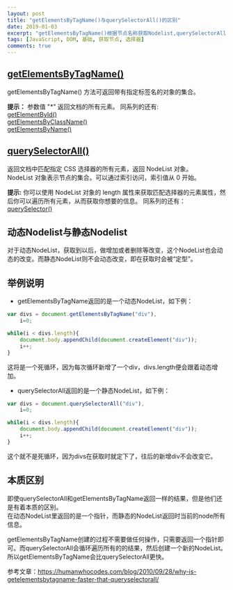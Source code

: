 ```yaml
---
layout: post
title: "getElementsByTagName()与querySelectorAll()的区别"
date: 2019-01-03
excerpt: "getElementsByTagName()根据节点名称获取Nodelist,querySelectorAll()则时根据css选择器获取Nodelist。前者获取到的是动态Nodelist，后者为静态Nodelist。"
tags: [JavaScript, DOM, 基础, 获取节点, 选择器]
comments: true
---
```

## [getElementsByTagName()](http://www.runoob.com/jsref/met-document-getelementsbytagname.html)
getElementsByTagName() 方法可返回带有指定标签名的对象的集合。

**提示：** 参数值 "*" 返回文档的所有元素。
同系列的还有:  
[getElementById()](http://www.runoob.com/jsref/met-document-getelementbyid.html)  
[getElementsByClassName()](http://www.runoob.com/jsref/met-document-getelementsbyclassname.html)  
[getElementsByName()](http://www.runoob.com/jsref/met-doc-getelementsbyname.html)

## [querySelectorAll()](http://www.runoob.com/jsref/met-document-queryselectorall.html)
返回文档中匹配指定 CSS 选择器的所有元素，返回 NodeList 对象。  
NodeList 对象表示节点的集合。可以通过索引访问，索引值从 0 开始。  

**提示:** 你可以使用 NodeList 对象的 length 属性来获取匹配选择器的元素属性，然后你可以遍历所有元素，从而获取你想要的信息。
同系列的还有： 
[querySelector()](http://www.runoob.com/jsref/met-document-queryselector.html)

## 动态Nodelist与静态Nodelist
对于动态NodeList，获取到以后，做增加或者删除等改变，这个NodeList也会动态的改变。而静态NodeList则不会动态改变，即在获取时会被“定型”。

## 举例说明
* getElementsByTagName返回的是一个动态NodeList，如下例：
~~~javascript
var divs = document.getElementsByTagName("div"),
    i=0;

while(i < divs.length){
    document.body.appendChild(document.createElement("div"));
    i++;
}
~~~
这将是一个死循环，因为每次循环新增了一个div，divs.length便会跟着动态增加。

* querySelectorAll返回的是一个静态NodeList，如下例：
~~~javascript
var divs = document.querySelectorAll("div"),
    i=0;

while(i < divs.length){
    document.body.appendChild(document.createElement("div"));
    i++;
}
~~~
这个就不是死循环，因为divs在获取时就定下了，往后的新增div不会改变它。

## 本质区别
即使querySelectorAll和getElementsByTagName返回一样的结果，但是他们还是有着本质的区别。  
在动态NodeList里返回的是一个指针，而静态的NodeList返回时当前的node所有信息。

getElementsByTagName创建的过程不需要做任何操作，只需要返回一个指针即可。而querySelectorAll会循环遍历所有的的结果，然后创建一个新的NodeList。所以getElementsByTagName会比querySelectorAll更快。

参考文章：https://humanwhocodes.com/blog/2010/09/28/why-is-getelementsbytagname-faster-that-queryselectorall/
